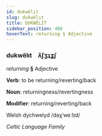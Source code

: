 ```yaml
---
id: dukwëlıt
slug: dukwëlıt
title: DUKWËLIT
sidebar_position: 486
hoverText: returning § Adjective
---
```


### dukwëlıt&emsp;<span kind="abugida">ʌ̑ʃʒʇʓ̆ȷ</span>

*returning* **§** Adjective

**Verb**: to be returning/reverting/back

**Noun**: returningness/revertingness

**Modifier**: returning/reverting/back

Welsh dychwelyd /dəχˈweːlɪd/

*Celtic Language Family*